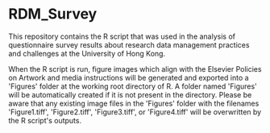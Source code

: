 # RDM_Survey

This repository contains the R script that was used in the analysis of questionnaire survey results about research data management practices and challenges at the University of Hong Kong.

When the R script is run, figure images which align with the Elsevier Policies on Artwork and media instructions will be generated and exported into a 'Figures' folder at the working root directory of R. A folder named 'Figures' will be automatically created if it is not present in the directory. Please be aware that any existing image files in the 'Figures' folder with the filenames 'Figure1.tiff', 'Figure2.tiff', 'Figure3.tiff', or 'Figure4.tiff' will be overwritten by the R script's outputs.
